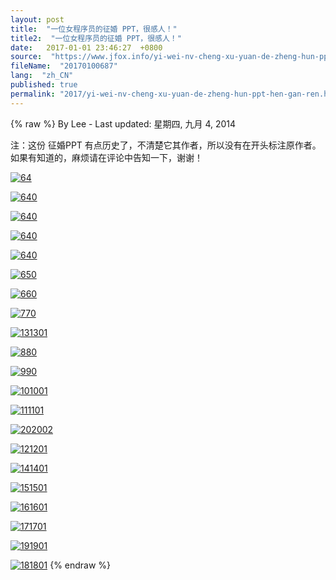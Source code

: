 ```yaml
---
layout: post
title:  "一位女程序员的征婚 PPT，很感人！"
title2:  "一位女程序员的征婚 PPT，很感人！"
date:   2017-01-01 23:46:27  +0800
source:  "https://www.jfox.info/yi-wei-nv-cheng-xu-yuan-de-zheng-hun-ppt-hen-gan-ren.html"
fileName:  "20170100687"
lang:  "zh_CN"
published: true
permalink: "2017/yi-wei-nv-cheng-xu-yuan-de-zheng-hun-ppt-hen-gan-ren.html"
---
```

{% raw %}
By Lee - Last updated: 星期四, 九月 4, 2014

注：这份 征婚PPT 有点历史了，不清楚它其作者，所以没有在开头标注原作者。如果有知道的，麻烦请在评论中告知一下，谢谢！

[![64](37b5798)](https://www.jfox.info/go.php?url=http://www.jfox.info/wp-content/uploads/2014/09/640)

[![640](ab3308c)](https://www.jfox.info/go.php?url=http://www.jfox.info/wp-content/uploads/2014/09/6402)

[![640](a939852)](https://www.jfox.info/go.php?url=http://www.jfox.info/wp-content/uploads/2014/09/6403)

[![640](e4f7346)](https://www.jfox.info/go.php?url=http://www.jfox.info/wp-content/uploads/2014/09/6401)

[![640](bd77a2e)](https://www.jfox.info/go.php?url=http://www.jfox.info/wp-content/uploads/2014/09/6404)

[![650](3df6f05)](https://www.jfox.info/go.php?url=http://www.jfox.info/wp-content/uploads/2014/09/6505)

[![660](0c1c10b)](https://www.jfox.info/go.php?url=http://www.jfox.info/wp-content/uploads/2014/09/6606)

[![770](4761e34)](https://www.jfox.info/go.php?url=http://www.jfox.info/wp-content/uploads/2014/09/7707)

[![131301](a0530d4)](https://www.jfox.info/go.php?url=http://www.jfox.info/wp-content/uploads/2014/09/1313013)

[![880](6c0726a)](https://www.jfox.info/go.php?url=http://www.jfox.info/wp-content/uploads/2014/09/8808)

[![990](f85ffeb)](https://www.jfox.info/go.php?url=http://www.jfox.info/wp-content/uploads/2014/09/9909)

[![101001](841c252)](https://www.jfox.info/go.php?url=http://www.jfox.info/wp-content/uploads/2014/09/1010010)

[![111101](17e1156)](https://www.jfox.info/go.php?url=http://www.jfox.info/wp-content/uploads/2014/09/1111011)

[![202002](fc0dd11)](https://www.jfox.info/go.php?url=http://www.jfox.info/wp-content/uploads/2014/09/2020020)

[![121201](cd9ec43)](https://www.jfox.info/go.php?url=http://www.jfox.info/wp-content/uploads/2014/09/1212012)

[![141401](c45f29d)](https://www.jfox.info/go.php?url=http://www.jfox.info/wp-content/uploads/2014/09/1414014)

[![151501](b749b2c)](https://www.jfox.info/go.php?url=http://www.jfox.info/wp-content/uploads/2014/09/1515015)

[![161601](44cfbfe)](https://www.jfox.info/go.php?url=http://www.jfox.info/wp-content/uploads/2014/09/1616016)

[![171701](f17be25)](https://www.jfox.info/go.php?url=http://www.jfox.info/wp-content/uploads/2014/09/1717017)

[![191901](c4625e9)](https://www.jfox.info/go.php?url=http://www.jfox.info/wp-content/uploads/2014/09/1919019)

[![181801](0702ed5)](https://www.jfox.info/go.php?url=http://www.jfox.info/wp-content/uploads/2014/09/1818018)
{% endraw %}